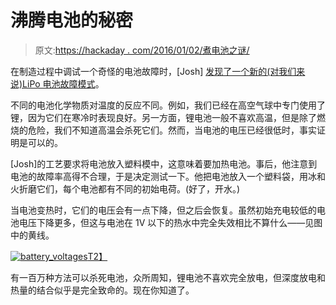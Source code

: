 # 沸腾电池的秘密

> 原文:[https://hackaday . com/2016/01/02/煮电池之谜/](https://hackaday.com/2016/01/02/the-mystery-of-the-boiled-batteries/)

在制造过程中调试一个奇怪的电池故障时，[Josh] [发现了一个新的(对我们来说)LiPo 电池故障模式](http://wp.josh.com/2015/12/26/boiling-batteries-the-effects-of-extreme-temperatures-on-lipo-voltage/)。

不同的电池化学物质对温度的反应不同。例如，我们已经在高空气球中专门使用了锂，因为它们在寒冷时表现良好。另一方面，锂电池一般不喜欢高温，但是除了燃烧的危险，我们不知道高温会杀死它们。然而，当电池的电压已经很低时，事实证明是可以的。

[Josh]的工艺要求将电池放入塑料模中，这意味着要加热电池。事后，他注意到电池的故障率高得不合理，于是决定测试一下。他把电池放入一个塑料袋，用冰和火折磨它们，每个电池都有不同的初始电荷。(好了，开水。)

当电池变热时，它们的电压会有一点下降，但之后会恢复。虽然初始充电较低的电池电压下降更多，但这与电池在 1V 以下的热水中完全失效相比不算什么——见图中的黄线。

[![battery_voltages](../Images/e69a32b1160ab95016ec7b7535f766d7.png)T2】](https://hackaday.com/wp-content/uploads/2015/12/battery_voltages.png)

有一百万种方法可以杀死电池，众所周知，锂电池不喜欢完全放电，但深度放电和热量的结合似乎是完全致命的。现在你知道了。